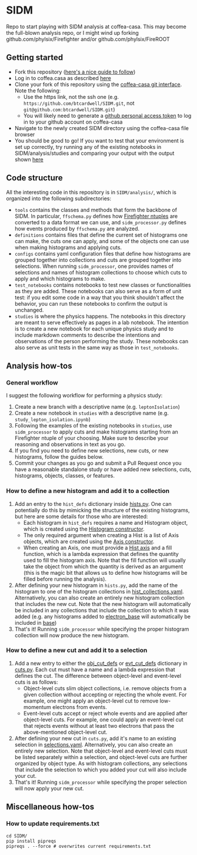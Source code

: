 # SIDM
Repo to start playing with SIDM analysis at coffea-casa. This may become the full-blown analysis repo, or I might wind up forking github.com/phylsix/Firefighter and/or github.com/phylsix/FireROOT

## Getting started
- Fork this repository ([here's a nice guide to follow](https://gist.github.com/Chaser324/ce0505fbed06b947d962))
- Log in to coffea.casa as described [here](https://coffea-casa.readthedocs.io/en/latest/cc_user.html#cms-authz-authentication-instance)
- Clone your fork of this repository using the [coffea-casa git interface](https://coffea-casa.readthedocs.io/en/latest/cc_user.html#using-git). Note the following:
  - Use the https link, not the ssh one (e.g. `https://github.com/btcardwell/SIDM.git`, not `git@github.com:btcardwell/SIDM.git`)
  - You will likely need to generate a [github personal access token](https://docs.github.com/en/enterprise-server@3.4/authentication/keeping-your-account-and-data-secure/creating-a-personal-access-token) to log in to your github account on coffea-casa
- Navigate to the newly created SIDM directory using the coffea-casa file browser
- You should be good to go! If you want to test that your environment is set up correctly, try running any of the existing notebooks in SIDM/analysis/studies and comparing your output with the output shown [here](https://github.com/btcardwell/SIDM/tree/main/analysis/studies)

## Code structure
All the interesting code in this repository is in `SIDM/analysis/`, which is organized into the following subdirectories:
- `tools` contains the classes and methods that form the backbone of SIDM. In particular, `ffschema.py` defines how [Firefighter ntuples](https://github.com/phylsix/Firefighter) are converted to a data format we can use, and `sidm_processor.py` defines how events produced by `ffschema.py` are analyzed.
- `definitions` contains files that define the current set of histograms one can make, the cuts one can apply, and some of the objects one can use when making histograms and applying cuts.
- `configs` contains yaml configuration files that define how histograms are grouped together into collections and cuts are grouped together into selections. When running `sidm_processor`, one provides names of selections and names of histogram collections to choose which cuts to apply and which histograms to make.
- `test_notebooks` contains notebooks to test new classes or functionalities as they are added. These notebooks can also serve as a form  of unit test: if you edit some code in a way that you think shouldn't affect the behavior, you can run these notebooks to confirm the output is unchanged.
- `studies` is where the physics happens. The notebooks in this directory are meant to serve effectively as pages in a lab notebook. The intention is to create a new notebook for each unique physics study and to include markdown comments to describe the intentions and observations of the person performing the study. These notebooks can also serve as unit tests in the same way as those in `test_notebooks`.

## Analysis how-tos

### General workflow
I suggest the following workflow for performing a physics study:
1. Create a new branch with a descriptive name (e.g. `leptonIsolation`)
2. Create a new notebook in `studies` with a descriptive name (e.g. `study_lepton_isolation.ipynb`)
3. Following the examples of the existing notebooks in `studies`, use `sidm_processor` to apply cuts and make histograms starting from an Firefighter ntuple of your choosing. Make sure to describe your reasoning and observations in text as you go.
4. If you find you need to define new selections, new cuts, or new histograms, follow the guides below.
5. Commit your changes as you go and submit a Pull Request once you have a reasonable standalone study or have added new selections, cuts, histograms, objects, classes, or features.

### How to define a new histogram and add it to a collection
1. Add an entry to the `hist_defs` dictionary inside [hists.py](https://github.com/btcardwell/SIDM/blob/440069c11e78814da88c86e67fe635d4b655ef6d/analysis/definitions/hists.py). One can potentially do this by mimicking the structure of the existing histograms, but here are some details for those who are interested:
    - Each histogram in `hist_defs` requires a name and Histogram object, which is created using the [Histogram constructor](https://github.com/btcardwell/SIDM/blob/440069c11e78814da88c86e67fe635d4b655ef6d/analysis/tools/histogram.py#L14-L18).
    - The only required argument when creating a Hist is a list of Axis objects, which are created using the [Axis constructor](https://github.com/btcardwell/SIDM/blob/440069c11e78814da88c86e67fe635d4b655ef6d/analysis/tools/histogram.py#L47-L50).
    - When creating an Axis, one must provide a [Hist axis](https://hist.readthedocs.io/en/latest/user-guide/axes.html) and a fill function, which is a lambda expression that defines the quantity used to fill the histogram axis. Note that the fill function will usually take the object from which the quantity is derived as an argument (this is the magic bit that allows us to define how histograms will be filled before running the analysis).
2. After defining your new histogram in `hists.py`, add the name of the histogram to one of the histogram collections in [hist_collections.yaml](https://github.com/btcardwell/SIDM/blob/440069c11e78814da88c86e67fe635d4b655ef6d/analysis/configs/hist_collections.yaml). Alternatively, you can also create an entirely new histogram collection that includes the new cut. Note that the new histogram will automatically be included in any collections that include the collection to which it was added (e.g. any histograms added to [electron_base](https://github.com/btcardwell/SIDM/blob/440069c11e78814da88c86e67fe635d4b655ef6d/analysis/configs/hist_collections.yaml#L12-L15) will automatically be included in [base](https://github.com/btcardwell/SIDM/blob/440069c11e78814da88c86e67fe635d4b655ef6d/analysis/configs/hist_collections.yaml#L77-L88))
3. That's it! Running `sidm_processor` while specifying the proper histogram collection will now produce the new histogram.

### How to define a new cut and add it to a selection
1. Add a new entry to either the [obj_cut_defs](https://github.com/btcardwell/SIDM/blob/4e6685669067429e8492d4dcfc87f463c86b96d7/analysis/definitions/cuts.py#L10-L25) or [evt_cut_defs](https://github.com/btcardwell/SIDM/blob/4e6685669067429e8492d4dcfc87f463c86b96d7/analysis/definitions/cuts.py#L27-L36) dictionary in [cuts.py](https://github.com/btcardwell/SIDM/blob/4e6685669067429e8492d4dcfc87f463c86b96d7/analysis/definitions/cuts.py). Each cut must have a name and a lambda expression that defines the cut. The difference between object-level and event-level cuts is as follows:
    - Object-level cuts slim object collections, i.e. remove objects from a given collection without accepting or rejecting the whole event. For example, one might apply an object-level cut to remove low-momentum electrons from events.
    - Event-level cuts accept or reject whole events and are applied after object-level cuts. For example, one could apply an event-level cut that rejects events without at least two electrons that pass the above-mentioned object-level cut.
2. After defining your new cut in `cuts.py`, add it's name to an existing selection in [selections.yaml](https://github.com/btcardwell/SIDM/blob/4e6685669067429e8492d4dcfc87f463c86b96d7/analysis/configs/selections.yaml). Alternatively, you can also create an entirely new selection. Note that object-level and event-level cuts must be listed separately within a selection, and object-level cuts are further organized by object type. As with histogram collections, any selections that include the selection to which you added your cut will also include your cut.
3. That's it! Running `sidm_processor` while specifying the proper selection will now apply your new cut.

## Miscellaneous how-tos

### How to update requirements.txt
```
cd SIDM/
pip install pipreqs
pipreqs . --force # overwrites current requirements.txt
```
